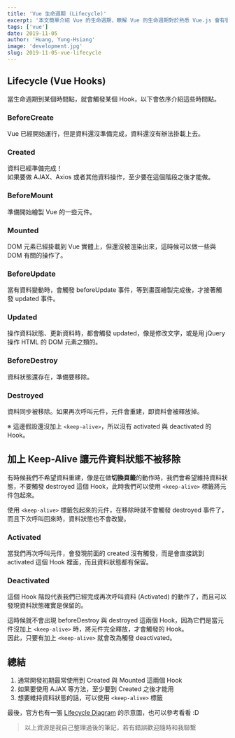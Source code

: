 ```yaml
---
title: 'Vue 生命週期 (Lifecycle)'
excerpt: '本文簡單介紹 Vue 的生命週期，瞭解 Vue 的生命週期對於熟悉 Vue.js 會有很大的幫助。'
tags: ['vue']
date: 2019-11-05
author: 'Huang, Yung-Hsiang'
image: 'development.jpg'
slug: 2019-11-05-vue-lifecycle
---
```


## Lifecycle (Vue Hooks)

當生命週期到某個時間點，就會觸發某個 Hook，以下會依序介紹這些時間點。

### BeforeCreate

Vue 已經開始運行，但是資料還沒準備完成，資料還沒有辦法掛載上去。

### Created

資料已經準備完成！  
如果要做 AJAX、Axios 或者其他資料操作，至少要在這個階段之後才能做。

### BeforeMount

準備開始繪製 Vue 的一些元件。

### Mounted

DOM 元素已經掛載到 Vue 實體上，但還沒被渲染出來，這時候可以做一些與 DOM 有關的操作了。

### BeforeUpdate

當有資料變動時，會觸發 beforeUpdate 事件，等到畫面繪製完成後，才接著觸發 updated 事件。

### Updated

操作資料狀態、更新資料時，都會觸發 updated，像是修改文字，或是用 jQuery 操作 HTML 的 DOM 元素之類的。

### BeforeDestroy

資料狀態還存在，準備要移除。

### Destroyed

資料同步被移除。如果再次呼叫元件，元件會重建，即資料會被釋放掉。

※ 這邊假設還沒加上 `<keep-alive>`，所以沒有 activated 與 deactivated 的 Hook。

## 加上 Keep-Alive 讓元件資料狀態不被移除

有時候我們不希望資料重建，像是在做**切換頁籤**的動作時，我們會希望維持資料狀態，不要觸發 destroyed 這個 Hook，此時我們可以使用 `<keep-alive>` 標籤將元件包起來。

使用 `<keep-alive>` 標籤包起來的元件，在移除時就不會觸發 destroyed 事件了，而且下次呼叫回來時，資料狀態也不會改變。

### Activated

當我們再次呼叫元件，會發現前面的 created 沒有觸發，而是會直接跳到 activated 這個 Hook 裡面，而且資料狀態都有保留。

### Deactivated

這個 Hook 階段代表我們已經完成再次呼叫資料 (Activated) 的動作了，而且可以發現資料狀態確實是保留的。

這時候就不會出現 beforeDestroy 與 destroyed 這兩個 Hook，因為它們是當元件沒加上 `<keep-alive>` 時，將元件完全釋放，才會觸發的 Hook。  
因此，只要有加上 `<keep-alive>` 就會改為觸發 deactivated。

## 總結

1. 通常開發初期最常使用到 Created 與 Mounted 這兩個 Hook
2. 如果要使用 AJAX 等方法，至少要到 Created 之後才能用
3. 想要維持資料狀態的話，可以使用 `<keep-alive>` 標籤

最後，官方也有一張 [Lifecycle Diagram](https://vuejs.org/images/lifecycle.png) 的示意圖，也可以參考看看 :D

> 以上資源是我自己整理過後的筆記，若有錯誤歡迎隨時和我聯繫
